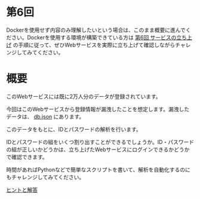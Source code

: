 # 第6回

Dockerを使用せず内容のみ理解したいという場合は、このまま概要に進んでください。Dockerを使用する環境が構築できている方は [第6回 サービスの立ち上げ](https://github.com/kmc-jp/2022-web/blob/main/section-06/About.md) の手順に従って、ぜひWebサービスを実際に立ち上げて確認しながらチャレンジしてみてください。

# 概要

このWebサービスには既に2万人分のデータが登録されています。

今回はこのWebサービスから登録情報が漏洩したことを想定します。漏洩したデータは、 [db.json](https://raw.githubusercontent.com/kmc-jp/2022-web/main/section-06/db.json) にあります。

このデータをもとに、IDとパスワードの解析を行います。

IDとパスワードの組をいくつ割り出すことができるでしょうか。ID・パスワードの組が正しいかどうかは、立ち上げたWebサービスにログインできるかどうかで確認できます。

時間があればPythonなどで簡単なスクリプトを書いて、解析を自動化するのにもチャレンジしてみてください。

[ヒントと解答](https://github.com/kmc-jp/2022-web/blob/main/section-06/Hints.md)
